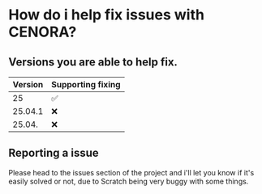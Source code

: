 # How do i help fix issues with CENORA?

## Versions you are able to help fix.

| Version | Supporting fixing  |
| ------- | ------------------ |
| 25      | :white_check_mark: |
| 25.04.1 | :x:                |
| 25.04.  | :x:                |

## Reporting a issue

Please head to the issues section of the project and i'll let you know if it's easily solved or not, due to Scratch being very buggy with some things.
